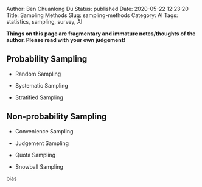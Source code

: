 Author: Ben Chuanlong Du
Status: published
Date: 2020-05-22 12:23:20
Title: Sampling Methods
Slug: sampling-methods
Category: AI
Tags: statistics, sampling, survey, AI

**Things on this page are fragmentary and immature notes/thoughts of the author. Please read with your own judgement!**
 
## Probability Sampling

- Random Sampling

- Systematic Sampling

- Stratified Sampling


## Non-probability Sampling

- Convenience Sampling

- Judgement Sampling

- Quota Sampling 

- Snowball Sampling 

bias

